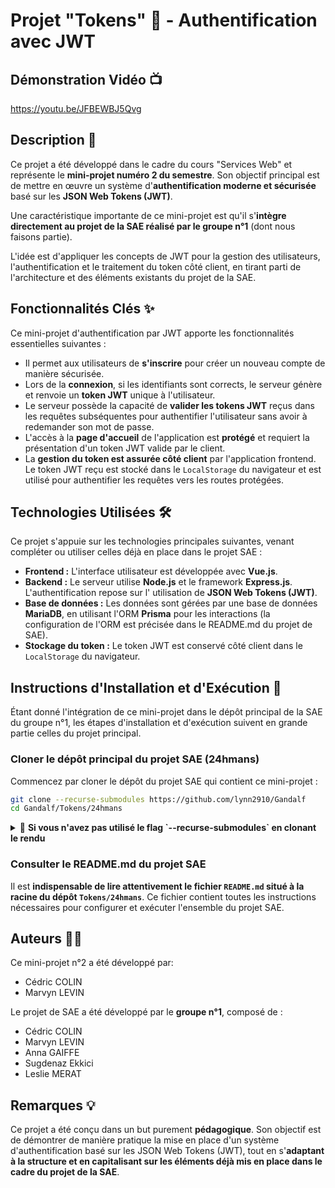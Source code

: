 # Projet "Tokens" 🔑 - Authentification avec JWT

## Démonstration Vidéo 📺

https://youtu.be/JFBEWBJ5Qvg

## Description 📖

Ce projet a été développé dans le cadre du cours "Services Web" et représente le **mini-projet numéro 2 du semestre**.
Son objectif principal est de mettre en œuvre un système d'**authentification moderne et sécurisée** basé sur les **JSON
Web Tokens (JWT)**.

Une caractéristique importante de ce mini-projet est qu'il s'**intègre directement au projet de la
SAE réalisé par le groupe n°1** (dont nous faisons partie).

L'idée est d'appliquer les concepts de JWT pour la
gestion des utilisateurs, l'authentification et le traitement du token côté client, en tirant parti de l'architecture et
des éléments existants du projet de la SAE.

## Fonctionnalités Clés ✨

Ce mini-projet d'authentification par JWT apporte les fonctionnalités essentielles suivantes :

* Il permet aux utilisateurs de **s'inscrire** pour créer un nouveau compte de manière sécurisée.
* Lors de la **connexion**, si les identifiants sont corrects, le serveur génère et renvoie un **token JWT** unique à
  l'utilisateur.
* Le serveur possède la capacité de **valider les tokens JWT** reçus dans les requêtes subséquentes pour authentifier
  l'utilisateur sans avoir à redemander son mot de passe.
* L'accès à la **page d'accueil** de l'application est **protégé** et requiert la présentation d'un token JWT valide par
  le client.
* La **gestion du token est assurée côté client** par l'application frontend. Le token JWT reçu est stocké dans le
  `LocalStorage` du navigateur et est utilisé pour authentifier les requêtes vers les routes protégées.

## Technologies Utilisées 🛠️

Ce projet s'appuie sur les technologies principales suivantes, venant compléter ou utiliser celles déjà en place dans le
projet SAE :

* **Frontend :** L'interface utilisateur est développée avec **Vue.js**.
* **Backend :** Le serveur utilise **Node.js** et le framework **Express.js**. L'authentification repose sur l'
  utilisation de **JSON Web Tokens (JWT)**.
* **Base de données :** Les données sont gérées par une base de données **MariaDB**, en utilisant l'ORM **Prisma** pour
  les interactions (la configuration de l'ORM est précisée dans le README.md du projet de SAE).
* **Stockage du token :** Le token JWT est conservé côté client dans le `LocalStorage` du navigateur.

## Instructions d'Installation et d'Exécution 🚀

Étant donné l'intégration de ce mini-projet dans le dépôt principal de la SAE du groupe n°1, les étapes d'installation
et d'exécution suivent en grande partie celles du projet principal.

### Cloner le dépôt principal du projet SAE (24hmans)

Commencez par cloner le dépôt du projet SAE qui contient ce mini-projet :

```bash
git clone --recurse-submodules https://github.com/lynn2910/Gandalf
cd Gandalf/Tokens/24hmans
```

<details>
  <summary>🔎 <b>Si vous n'avez pas utilisé le flag `--recurse-submodules` en clonant le rendu</b></summary>

Dans ce cas, ouvrez un terminal à la racine du dépôt, et exécutez ces deux commandes:

```shell
git submodule init
git submodule update --recursive --init
```

Le projet de SAE sera alors également cloné.

> **Note :** Le clonage prend du temps car il y a des ressources lourdes à cloner.

---
</details>

### Consulter le README.md du projet SAE

Il est **indispensable de lire attentivement le fichier `README.md` situé à la racine du dépôt `Tokens/24hmans`**.
Ce fichier
contient toutes les instructions nécessaires pour configurer et exécuter l'ensemble du projet SAE.

## Auteurs 🧑‍💻

Ce mini-projet n°2 a été développé par:

* Cédric COLIN
* Marvyn LEVIN

Le projet de SAE a été développé par le **groupe n°1**, composé de :

* Cédric COLIN
* Marvyn LEVIN
* Anna GAIFFE
* Sugdenaz Ekkici
* Leslie MERAT

## Remarques 💡

Ce projet a été conçu dans un but purement **pédagogique**. Son objectif est de démontrer de manière pratique la mise en
place d'un système d'authentification basé sur les JSON Web Tokens (JWT), tout en s'**adaptant à la structure et en
capitalisant sur les éléments déjà mis en place dans le cadre du projet de la SAE**.
